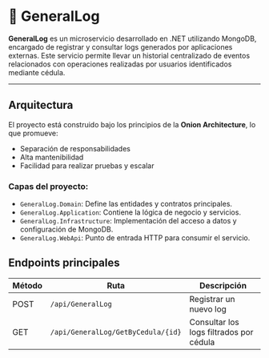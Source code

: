 # 🧾 GeneralLog

**GeneralLog** es un microservicio desarrollado en .NET utilizando MongoDB, encargado de registrar y consultar logs generados por aplicaciones externas. Este servicio permite llevar un historial centralizado de eventos relacionados con operaciones realizadas por usuarios identificados mediante cédula.

---

## Arquitectura

El proyecto está construido bajo los principios de la **Onion Architecture**, lo que promueve:

- Separación de responsabilidades
- Alta mantenibilidad
- Facilidad para realizar pruebas y escalar

### Capas del proyecto:

- `GeneralLog.Domain`: Define las entidades y contratos principales.
- `GeneralLog.Application`: Contiene la lógica de negocio y servicios.
- `GeneralLog.Infrastructure`: Implementación del acceso a datos y configuración de MongoDB.
- `GeneralLog.WebApi`: Punto de entrada HTTP para consumir el servicio.

## Endpoints principales

| Método | Ruta                                | Descripción                                   |
|--------|-------------------------------------|-----------------------------------------------|
| POST   | `/api/GeneralLog`                   | Registrar un nuevo log                        |
| GET    | `/api/GeneralLog/GetByCedula/{id}`  | Consultar los logs filtrados por cédula       |

